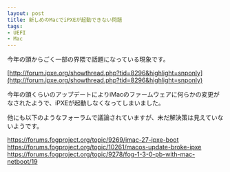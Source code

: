 ```yaml
---
layout: post
title: 新しめのMacでiPXEが起動できない問題
tags:
- UEFI
- Mac
---
```


今年の頭からごく一部の界隈で話題になっている現象です。

[http://forum.ipxe.org/showthread.php?tid=8296&highlight=snponly](http://forum.ipxe.org/showthread.php?tid=8296&highlight=snponly)

今年の頭くらいのアップデートによりiMacのファームウェアに何らかの変更がなされたようで、iPXEが起動しなくなってしまいました。

他にも以下のようなフォーラムで議論されていますが、未だ解決策は見えていないようです。

https://forums.fogproject.org/topic/9269/imac-27-ipxe-boot
https://forums.fogproject.org/topic/10261/macos-update-broke-ipxe
https://forums.fogproject.org/topic/9278/fog-1-3-0-pb-with-mac-netboot/19
